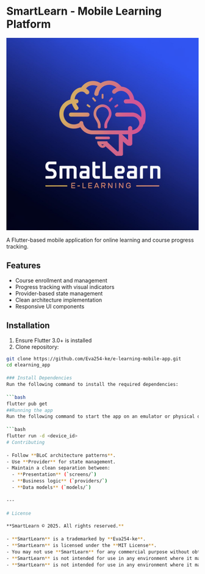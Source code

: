 # SmartLearn - Mobile Learning Platform

![SmartLearn Logo](assets/images/logo.jpg)

A Flutter-based mobile application for online learning and course progress tracking.

## Features
- Course enrollment and management
- Progress tracking with visual indicators
- Provider-based state management
- Clean architecture implementation
- Responsive UI components

## Installation
1. Ensure Flutter 3.0+ is installed
2. Clone repository:
```bash
git clone https://github.com/Eva254-ke/e-learning-mobile-app.git
cd elearning_app

### Install Dependencies
Run the following command to install the required dependencies:

```bash
flutter pub get
##Running the app
Run the following command to start the app on an emulator or physical device:

```bash
flutter run -d <device_id>
# Contributing

- Follow **BLoC architecture patterns**.
- Use **Provider** for state management.
- Maintain a clean separation between:
  - **Presentation** (`screens/`)
  - **Business logic** (`providers/`)
  - **Data models** (`models/`)

---

# License

**SmartLearn © 2025. All rights reserved.**

- **SmartLearn** is a trademarked by **Eva254-ke**.
- **SmartLearn** is licensed under the **MIT License**.
- You may not use **SmartLearn** for any commercial purpose without obtaining a license from **Eva254-ke**.
- **SmartLearn** is not intended for use in any environment where it may be used to harm or deceive others.
- **SmartLearn** is not intended for use in any environment where it may be proprietary software.